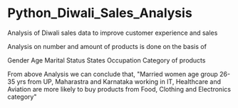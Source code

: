 # Python_Diwali_Sales_Analysis
Analysis of Diwali sales data to improve customer experience and sales

Analysis on number and amount of products is done on the basis of 

Gender
Age
Marital Status
States 
Occupation
Category of products


From above Analysis we can conclude that,
"Married women age group 26-35 yrs from UP, Maharastra and Karnataka working in IT, Healthcare and Aviation are more likely to buy products from Food, Clothing and Electronics category"